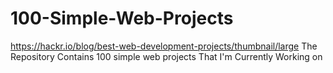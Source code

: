 # 100-Simple-Web-Projects
https://hackr.io/blog/best-web-development-projects/thumbnail/large
The Repository Contains 100 simple web projects That I'm Currently Working on
